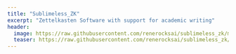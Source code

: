 ```yaml
---
title: "Sublimeless_ZK"
excerpt: "Zettelkasten Software with support for academic writing"
header:
  image: https://raw.githubusercontent.com/renerocksai/sublimeless_zk/master/imgs/about2.png
  teaser: https://raw.githubusercontent.com/renerocksai/sublimeless_zk/master/imgs/about2.png
---
```


